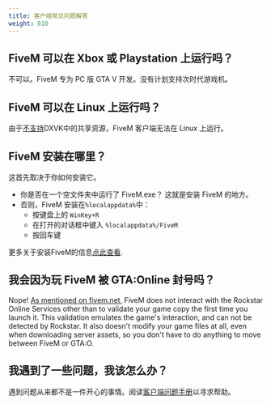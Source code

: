 ```yaml
---
title: 客户端常见问题解答
weight: 810
---
```


FiveM 可以在 Xbox 或 Playstation 上运行吗？
-------------------------------------

不可以。FiveM 专为 PC 版 GTA V 开发。没有计划支持次时代游戏机。

FiveM 可以在 Linux 上运行吗？
------------------------

由于[不支持](https://github.com/doitsujin/dxvk/issues/899)DXVK中的共享资源，FiveM 客户端无法在 Linux 上运行。

FiveM 安装在哪里？
-------------------------

这首先取决于你如何安装它。

- 你是否在一个空文件夹中运行了 FiveM.exe？ 这就是安装 FiveM 的地方。
- 否则，FiveM 安装在`%localappdata%`中：
    - 按键盘上的 `WinKey+R`
    - 在打开的对话框中键入 `%localappdata%/FiveM`
    - 按回车键

更多关于安装FiveM的信息[点此查看][installing-fivem].

我会因为玩 FiveM 被 GTA:Online 封号吗？
---------------------------------------

Nope! [As mentioned on fivem.net](https://fivem.net/#no-bans), FiveM does not interact with the Rockstar Online Services other than to validate your game copy the first time you launch it. This validation emulates the game's interaction, and can not be detected by Rockstar. It also doesn't modify your game files at all, even when downloading server assets, so you don't have to do anything to move between FiveM or GTA:O.

我遇到了一些问题，我该怎么办？
---------------------------------------

遇到问题从来都不是一件开心的事情。阅读[客户端问题手册][client-issues]以寻求帮助。

[installing-fivem]: /docs/client-manual/installing-fivem
[client-issues]: /docs/support/client-issues

